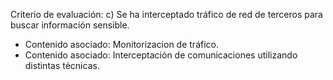Criterio de evaluación:
c) Se ha interceptado tráfico de red de terceros para buscar información sensible.

* Contenido asociado: Monitorizacion de tráfico.
* Contenido asociado: Interceptación de comunicaciones utilizando distintas técnicas.